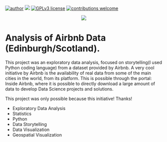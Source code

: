 [![author](https://img.shields.io/badge/author-carlosfab-red.svg)](https://www.linkedin.com/in/carlosfab) [![](https://img.shields.io/badge/python-3.7+-blue.svg)](https://www.python.org/downloads/release/python-365/) [![GPLv3 license](https://img.shields.io/badge/License-GPLv3-blue.svg)](http://perso.crans.org/besson/LICENSE.html) [![contributions welcome](https://img.shields.io/badge/contributions-welcome-brightgreen.svg?style=flat)](https://github.com/carlosfab/data_science/issues)

<p align="center">
  <img src="https://media.giphy.com/media/lbIbhWWqdc6JOgPWrV/giphy.gif">
</p>

# Analysis of Airbnb Data (Edinburgh/Scotland).

This project was an exploratory data analysis, focused on storytelling(I used Python coding language) from a dataset provided by Airbnb.
A very cool initiative by Airbnb is the availability of real data from some of the main cities in the world, from its platform. This is possible through the portal: Inside Airbnb, where it is possible to directly download a large amount of data to develop Data Science projects and solutions.

This project was only possible because this initiative! Thanks!

* Exploratory Data Analysis
* Statistics
* Python
* Data Storytelling
* Data Visualization
* Geospatial Visualization



